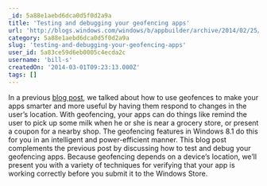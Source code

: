 ```yaml
---
_id: 5a88e1aebd6dca0d5f0d2a9a
title: 'Testing and debugging your geofencing apps'
url: 'http://blogs.windows.com/windows/b/appbuilder/archive/2014/02/25/testing-and-debugging-your-geofencing-apps.aspx'
category: 5a88e1aebd6dca0d5f0d2a9a
slug: 'testing-and-debugging-your-geofencing-apps'
user_id: 5a83ce59d6eb0005c4ecda2c
username: 'bill-s'
createdOn: '2014-03-01T09:23:13.000Z'
tags: []
---
```


In a previous <a href="http://blogs.windows.com/windows/b/appbuilder/archive/2013/08/20/creating-smarter-apps-with-geofencing.aspx" target="_blank">blog post</a>, we talked about how to use geofences to make your apps smarter and more useful by having them respond to changes in the user’s location. With geofencing, your apps can do things like remind the user to pick up some milk when he or she is near a grocery store, or present a coupon for a nearby shop. The geofencing features in Windows 8.1 do this for you in an intelligent and power-efficient manner. This blog post complements the previous post by discussing how to test and debug your geofencing apps. Because geofencing depends on a device’s location, we’ll present you with a variety of techniques for verifying that your app is working correctly before you submit it to the Windows Store.
